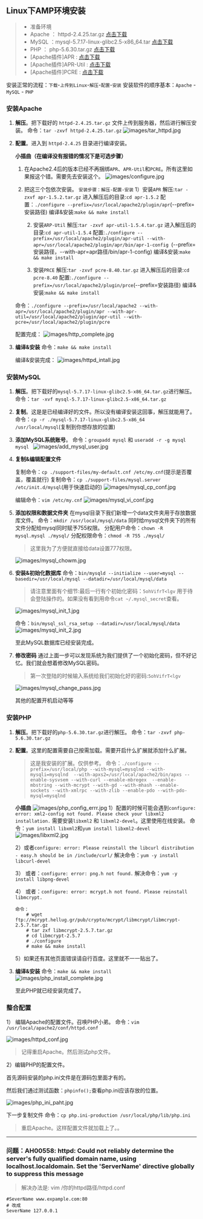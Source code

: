 ## Linux下AMP环境安装
> - 准备环境
> - Apache ： httpd-2.4.25.tar.gz [点击下载](http://mirrors.hust.edu.cn/apache//httpd/httpd-2.4.25.tar.gz)
> - MySQL ：mysql-5.7.17-linux-glibc2.5-x86_64.tar [点击下载](https://cdn.mysql.com//Downloads/MySQL-5.7/mysql-5.7.17-linux-glibc2.5-x86_64.tar)
> - PHP ： php-5.6.30.tar.gz [点击下载](http://cn2.php.net/distributions/php-5.6.30.tar.gz)
> - [Apache插件]APR : [点击下载](https://mirrors.tuna.tsinghua.edu.cn/apache//apr/apr-1.5.2.tar.gz)
> - [Apache插件]APR-Util : [点击下载](https://mirrors.tuna.tsinghua.edu.cn/apache//apr/apr-util-1.5.4.tar.gz)
> - [Apache插件]PCRE : [点击下载](https://nchc.dl.sourceforge.net/project/pcre/pcre/8.40/pcre-8.40.tar.gz)


安装正常的流程：`下载`-`上传到Linux`-`解压`-`配置`-`安装` 
安装软件的顺序基本：`Apache` - `MySQL` - `PHP`

### 安装Apache 
1. **解压**。把下载好的 `httpd-2.4.25.tar.gz` 文件上传到服务器，然后进行解压安装。
	命令：` tar -zxvf httpd-2.4.25.tar.gz `
	![images/tar_httpd.jpg](images/tar_httpd.jpg)

2. **配置**。进入到 `httpd-2.4.25` 目录进行编译安装。

	**小插曲（在编译没有报错的情况下是可选步骤）**
	1. 在Apache2.4后的版本已经不再捆绑`APR`、`APR-Util`和`PCRE`。所有这里如果报这个错。需要先去安装这个。
		![images/configure.jpg](images/configure.jpg)
	
	2. 把这三个包依次安装。
		`安装步骤：解压-配置-安装`
		1）安装`APR`
			解压:`tar -zxvf apr-1.5.2.tar.gz`
			进入解压后的目录:`cd apr-1.5.2`
			配置：`./configure --prefix=/usr/local/apache2/plugin/apr`(--prefix=安装路径)
			编译&安装:`make && make install`


		2) 安装`ARP-Util`
			解压:`tar -zxvf apr-util-1.5.4.tar.gz`
			进入解压后的目录:`cd apr-util-1.5.4`
			配置:`./configure --prefix=/usr/local/apache2/plugin/apr-util --with-apr=/usr/local/apache2/plugin/apr/bin/apr-1-config `(--prefix=安装路径，--with-apr=apr路径/bin/apr-1-config)
			编译&安装:`make && make install`

		3) 安装`PRCE`
			解压:`tar -zxvf pcre-8.40.tar.gz`
			进入解压后的目录:`cd pcre-8.40`
			配置:`./configure --prefix=/usr/local/apache2/plugin/prce`(--prefix=安装路径)
			编译&安装:`make && make install`

	命令：`./configure --prefix=/usr/local/apache2 --with-apr=/usr/local/apache2/plugin/apr --with-apr-util=/usr/local/apache2/plugin/apr-util --with-pcre=/usr/local/apache2/plugin/pcre`

	配置完成：
	![images/http_complete.jpg](images/http_complete.jpg)

3. **编译&安装**
	命令：`make && make install`
	
	编译&安装完成：
	![images/httpd_intall.jpg](images/httpd_intall.jpg)


### 安装MySQL
1. **解压**。把下载好的`mysql-5.7.17-linux-glibc2.5-x86_64.tar.gz`进行解压。
	命令：`tar -xvf mysql-5.7.17-linux-glibc2.5-x86_64.tar.gz`

2. **复制**。这是是已经编译好的文件。所以没有编译安装这回事，解压就能用了。
	命令：`cp -r ./mysql-5.7.17-linux-glibc2.5-x86_64 /usr/local/mysql`(复制到你想存放的位置)

3. **添加MySQL系统账号**。
	命令：`groupadd mysql` 和 `useradd -r -g mysql mysql `
	![images/add_mysql_user.jpg](images/add_mysql_user.jpg)

4. **复制&编辑配置文件**

	复制命令：`cp ./support-files/my-default.cnf /etc/my.cnf`(提示是否覆盖，覆盖就行)
	复制命令：`cp ./support-files/mysql.server /etc/init.d/mysql`(用于快速启动的)
	![images/mysql_cp_conf.jpg](images/mysql_cp_conf.jpg)

	编辑命令：`vim /etc/my.cnf`
	![images/mysql_vi_conf.jpg](images/mysql_vi_conf.jpg)

5. **添加权限和数据文件夹**
	在mysql目录下我们新增一个data文件夹用于存放数据库文件。
	命令：`mkdir /usr/local/mysql/data`
	同时给mysql文件夹下的所有文件分配给mysql同时赋予755权限。
	分配用户命令：`chown -R	mysql.mysql ./mysql/`
	分配权限命令：`chmod -R 755 ./mysql/`

	> 这里我为了方便就直接给data设置777权限。

	![images/mysql_chowm.jpg](images/mysql_chowm.jpg)

6. **安装&初始化数据库**
	命令：`bin/mysqld --initialize --user=mysql --basedir=/usr/local/mysql --datadir=/usr/local/mysql/data`
	> 请注意里面有个细节:最后一行有个初始化密码：`5ohVifrT<lgv` 用于待会登陆操作的。如果没有看到用命令`cat ~/.mysql_secret`查看。
	
	![images/mysql_init_1.jpg](images/mysql_init_1.jpg)
	
	命令：`bin/mysql_ssl_rsa_setup --datadir=/usr/local/mysql/data`
	![images/mysql_init_2.jpg](images/mysql_init_2.jpg)

	至此MySQL数据库已经安装完成。

7. **修改密码**
	通过上面一步可以发现系统为我们提供了一个初始化密码，但不好记忆。我们就会想着修改MySQL密码。

	> 第一次登陆的时候输入系统给我们初始化好的密码:`5ohVifrT<lgv`

	![images/mysql_change_pass.jpg](images/mysql_change_pass.jpg)

	其他的配置开机启动等等

### 安装PHP
1. **解压**。把下载好的`php-5.6.30.tar.gz`进行解压。
	命令：`tar -zxvf php-5.6.30.tar.gz`

2. **配置**。这里的配置需要自己按需加载。需要开启什么扩展就添加什么扩展。
	> 这是我安装的扩展。仅供参考。
	命令：`./configure --prefix=/usr/local/php --with-mysql=mysqlnd --with-mysqli=mysqlnd  --with-apxs2=/usr/local/apache2/bin/apxs --enable-sysvsem --with-curl --enable-mbregex  --enable-mbstring --with-mcrypt --with-gd --with-mhash --enable-sockets --with-xmlrpc --with-zlib --enable-pdo --with-pdo-mysql=mysqlnd`

	**小插曲**
	![images/php_config_errr.jpg](images/php_config_errr.jpg)
	1）配置的时候可能会遇到`configure: error: xml2-config not found. Please check your libxml2 installation.`
	需要安装`libxml2` 和 `libxml2-devel`。这里使用在线安装。
	命令：`yum install libxml2`和`yum install libxml2-devel` 
	![images/libxml2.jpg](images/libxml2.jpg)
	
	2）或者`configure: error: Please reinstall the libcurl distribution - easy.h should be in /include/curl/`
	解决命令：`yum -y install libcurl-devel`

	3） 或者：`configure: error: png.h not found.`
	解决命令：`yum -y install libpng-devel`

	4） 或者：`configure: error: mcrypt.h not found. Please reinstall libmcrypt.`
	```
	命令：
		# wget ftp://mcrypt.hellug.gr/pub/crypto/mcrypt/libmcrypt/libmcrypt-2.5.7.tar.gz
		# tar zxf libmcrypt-2.5.7.tar.gz
		# cd libmcrypt-2.5.7
		# ./configure
		# make && make install
	```
	5）如果还有其他页面错误请自行百度。这里就不一一贴出了。

3. **编译&安装**
	命令：`make && make install`
	![images/php_install_complete.jpg](images/php_install_complete.jpg)

	至此PHP就已经安装完成了。

### 整合配置
1） 编辑Apache的配置文件。召唤PHP小弟。
命令：`vim /usr/local/apache2/conf/httpd.conf`

![images/httpd_conf.jpg](images/httpd_conf.jpg)
> 记得重启Apache。然后测试php文件。

2）编辑PHP的配置文件。

首先源码安装的php.ini文件是在源码包里面才有的。

然后我们通过测试函数：`phpinfo();`查看php.ini应该存放的位置。

![images/php_ini_paht.jpg](images/php_ini_paht.jpg)

下一步复制文件
命令：`cp php.ini-production /usr/local/php/lib/php.ini`
> 重启Apache。这样配置文件就加载上了。。


---


### 问题：AH00558: httpd: Could not reliably determine the server's fully qualified domain name, using localhost.localdomain. Set the 'ServerName' directive globally to suppress this message

> 解决办法是:
vim /你的httpd路径/httpd.conf
```shell
#SeverName www.expample.com:80
# 改成
SeverName 127.0.0.1	
```
